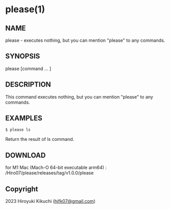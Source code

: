 # please(1)

## NAME
  please - executes nothing, but you can mention "please" to any commands.

## SYNOPSIS
  please [command ... ]
  
## DESCRIPTION
  This command executes nothing, but you can mention "please" to any commands.

## EXAMPLES
    $ please ls
  
  Return the result of ls command.

## DOWNLOAD
  for M1 Mac (Mach-O 64-bit executable arm64) : /Hiro07/please/releases/tag/v1.0.0/please

## Copyright
  2023 Hiroyuki Kikuchi (hjfk07@gmail.com)
